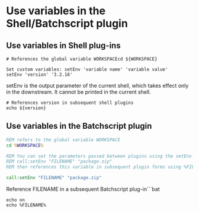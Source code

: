 # Use variables in the Shell/Batchscript plugin
## Use variables in Shell plug-ins
```shell
# References the global variable WORKSPACEcd ${WORKSPACE}

Set custom variables: setEnv 'variable name' 'variable value'
setEnv 'version' '3.2.16'
```

setEnv is the output parameter of the current shell, which takes effect only in the downstream. It cannot be printed in the current shell.
```shell
# References version in subsequent shell plugins
echo ${version}
```

## Use variables in the Batchscript plugin
```bat
REM refers to the global variable WORKSPACE
cd %WORKSPACE%

REM You can set the parameters passed between plugins using the setEnv function
REM call:setEnv "FILENAME" "package.zip" 
REM then references this variable in subsequent plugin forms using %FILENAME%

call:setEnv "FILENAME" "package.zip"

```

Reference FILENAME in a subsequent Batchscript plug-in```bat


```
echo on
echo %FILENAME%
